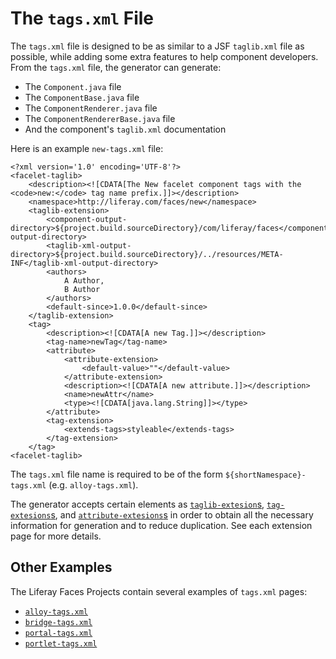 # The `tags.xml` File

The `tags.xml` file is designed to be as similar to a JSF `taglib.xml` file as possible, while adding some extra features to help component developers. From the `tags.xml` file, the generator can generate:

- The `Component.java` file
- The `ComponentBase.java` file
- The `ComponentRenderer.java` file
- The `ComponentRendererBase.java` file
- And the component's `taglib.xml` documentation

Here is an example `new-tags.xml` file:

```
<?xml version='1.0' encoding='UTF-8'?>
<facelet-taglib>
	<description><![CDATA[The New facelet component tags with the <code>new:</code> tag name prefix.]]></description>
	<namespace>http://liferay.com/faces/new</namespace>
	<taglib-extension>
		<component-output-directory>${project.build.sourceDirectory}/com/liferay/faces</component-output-directory>
		<taglib-xml-output-directory>${project.build.sourceDirectory}/../resources/META-INF</taglib-xml-output-directory>
		<authors>
			A Author,
			B Author
		</authors>
		<default-since>1.0.0</default-since>
	</taglib-extension>
	<tag>
		<description><![CDATA[A new Tag.]]></description>
		<tag-name>newTag</tag-name>
		<attribute>
			<attribute-extension>
				<default-value>""</default-value>
			</attribute-extension>
			<description><![CDATA[A new attribute.]]></description>
			<name>newAttr</name>
			<type><![CDATA[java.lang.String]]></type>
		</attribute>
		<tag-extension>
			<extends-tags>styleable</extends-tags>
		</tag-extension>
	</tag>
<facelet-taglib>
```

The `tags.xml` file name is required to be of the form `${shortNamespace}-tags.xml` (e.g. `alloy-tags.xml`).

The generator accepts certain elements as [`taglib-extesion`s](https://github.com/stiemannkj1/liferay-faces-generator/wiki/The-Facelet-Taglib-Element#taglib-extensions), [`tag-extesions`s](https://github.com/stiemannkj1/liferay-faces-generator/wiki/The-Tag-Element#tag-extensions), and [`attribute-extesions`s](https://github.com/stiemannkj1/liferay-faces-generator/wiki/The-Attribute-Element#attribute-extensions) in order to obtain all the necessary information for generation and to reduce duplication. See each extension page for more details.

## Other Examples

The Liferay Faces Projects contain several examples of `tags.xml` pages:

- [`alloy-tags.xml`](https://github.com/liferay/liferay-faces-alloy/blob/master/alloy/alloy-tags.xml)
- [`bridge-tags.xml`](https://github.com/liferay/liferay-faces-bridge-impl/blob/master/bridge-impl/bridge-tags.xml)
- [`portal-tags.xml`](https://github.com/liferay/liferay-faces-portal/blob/master/portal/portal-tags.xml)
- [`portlet-tags.xml`](https://github.com/liferay/liferay-faces-bridge-impl/blob/master/bridge-impl/portlet-tags.xml)